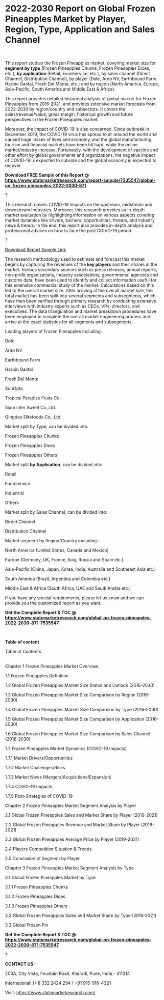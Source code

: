 <h1>2022-2030 Report on Global Frozen Pineapples Market by Player, Region, Type, Application and Sales Channel</h1><br/><p>This report studies the Frozen Pineapples market, covering market size for <strong>segment by type</strong> (Frozen Pineapples Chunks, Frozen Pineapples Dices, etc.), <strong>by application</strong> (Retail, Foodservice, etc.), by sales channel (Direct Channel, Distribution Channel), by player (Dole, Ardo NV, Earthbound Farm, Harbin Gaotai, Fresh Del Monte, etc.) and by region (North America, Europe, Asia-Pacific, South America and Middle East & Africa).</p>
 
 
 
 <p>This report provides detailed historical analysis of global market for Frozen Pineapples from 2016-2021, and provides extensive market forecasts from 2022-2030 by region/country and subsectors. It covers the sales/revenue/value, gross margin, historical growth and future perspectives in the Frozen Pineapples market.</p>
 
 
 
 <p>Moreover, the impact of COVID-19 is also concerned. Since outbreak in December 2019, the COVID-19 virus has spread to all around the world and caused huge losses of lives and economy, and the global manufacturing, tourism and financial markets have been hit hard, while the online market/industry increase. Fortunately, with the development of vaccine and other effort by global governments and organizations, the negative impact of COVID-19 is expected to subside and the global economy is expected to recover.</p>
 
 
 
 <div><b>Download FREE Sample of this Report @ <a href="https://www.statsmarketresearch.com/download-free-sample/7535547/global-on-frozen-pineapples-2022-2030-871">https://www.statsmarketresearch.com/report-sample/7535547/global-on-frozen-pineapples-2022-2030-871</a></b></div>
 
 
 
 <p>? </p>
 
 
 
 <p>This research covers COVID-19 impacts on the upstream, midstream and downstream industries. Moreover, this research provides an in-depth market evaluation by highlighting information on various aspects covering market dynamics like drivers, barriers, opportunities, threats, and industry news & trends. In the end, this report also provides in-depth analysis and professional advices on how to face the post COIVD-19 period.</p>
 
 
 
 <p>? </p>
 
 
 
 <p><a href="https://www.statsmarketresearch.com/download-free-sample/7535547/global-on-frozen-pineapples-2022-2030-871">Download Report Sample Link</a></p>
 
 
 
 <p>The research methodology used to estimate and forecast this market begins by capturing the revenues of the <strong>key players</strong> and their shares in the market. Various secondary sources such as press releases, annual reports, non-profit organizations, industry associations, governmental agencies and customs data, have been used to identify and collect information useful for this extensive commercial study of the market. Calculations based on this led to the overall market size. After arriving at the overall market size, the total market has been split into several segments and subsegments, which have then been verified through primary research by conducting extensive interviews with industry experts such as CEOs, VPs, directors, and executives. The data triangulation and market breakdown procedures have been employed to complete the overall market engineering process and arrive at the exact statistics for all segments and subsegments.</p>
 
 
 
 <p>Leading players of Frozen Pineapples including:</p>
 
 
 
 <p>Dole</p>
 
 
 
 <p>Ardo NV</p>
 
 
 
 <p>Earthbound Farm</p>
 
 
 
 <p>Harbin Gaotai</p>
 
 
 
 <p>Fresh Del Monte</p>
 
 
 
 <p>SunOpta</p>
 
 
 
 <p>Tropical Paradise Fruits Co.</p>
 
 
 
 <p>Siam Inter Sweet Co.,Ltd.</p>
 
 
 
 <p>Qingdao Elitefoods Co., Ltd.</p>
 
 
 
 <p>Market split by Type, can be divided into:</p>
 
 
 
 <p>Frozen Pineapples Chunks</p>
 
 
 
 <p>Frozen Pineapples Dices</p>
 
 
 
 <p>Frozen Pineapples Others</p>
 
 
 
 <p>Market split <strong>by Application</strong>, can be divided into:</p>
 
 
 
 <p>Retail</p>
 
 
 
 <p>Foodservice</p>
 
 
 
 <p>Industrial</p>
 
 
 
 <p>Others</p>
 
 
 
 <p>Market split by Sales Channel, can be divided into:</p>
 
 
 
 <p>Direct Channel</p>
 
 
 
 <p>Distribution Channel</p>
 
 
 
 <p>Market segment by Region/Country including:</p>
 
 
 
 <p>North America (United States, Canada and Mexico)</p>
 
 
 
 <p>Europe (Germany, UK, France, Italy, Russia and Spain etc.)</p>
 
 
 
 <p>Asia-Pacific (China, Japan, Korea, India, Australia and Southeast Asia etc.)</p>
 
 
 
 <p>South America (Brazil, Argentina and Colombia etc.)</p>
 
 
 
 <p>Middle East & Africa (South Africa, UAE and Saudi Arabia etc.)</p>
 
 
 
 <p>If you have any special requirements, please let us know and we can provide you the customized report as you want.</p>
 
 
 
 <div><b>Get the Complete Report & TOC @ <a href="https://www.statsmarketresearch.com/global-on-frozen-pineapples-2022-2030-871-7535547">https://www.statsmarketresearch.com/global-on-frozen-pineapples-2022-2030-871-7535547</a></b></div>
 
 
 
 <p><br />
 
 <b>Table of content</b></p>
 
 
 
 <p>Table of Contents<br />
 
 <br />
 
 Chapter 1 Frozen Pineapples Market Overview<br />
 
 1.1 Frozen Pineapples Definition<br />
 
 1.2 Global Frozen Pineapples Market Size Status and Outlook (2016-2030)<br />
 
 1.3 Global Frozen Pineapples Market Size Comparison by Region (2016-2030)<br />
 
 1.4 Global Frozen Pineapples Market Size Comparison by Type (2016-2030)<br />
 
 1.5 Global Frozen Pineapples Market Size Comparison by Application (2016-2030)<br />
 
 1.6 Global Frozen Pineapples Market Size Comparison by Sales Channel (2016-2030)<br />
 
 1.7 Frozen Pineapples Market Dynamics (COVID-19 Impacts)<br />
 
 1.7.1 Market Drivers/Opportunities<br />
 
 1.7.2 Market Challenges/Risks<br />
 
 1.7.3 Market News (Mergers/Acquisitions/Expansion)<br />
 
 1.7.4 COVID-19 Impacts<br />
 
 1.7.5 Post-Strategies of COVID-19<br />
 
 Chapter 2 Frozen Pineapples Market Segment Analysis by Player<br />
 
 2.1 Global Frozen Pineapples Sales and Market Share by Player (2019-2021)<br />
 
 2.2 Global Frozen Pineapples Revenue and Market Share by Player (2019-2021)<br />
 
 2.3 Global Frozen Pineapples Average Price by Player (2019-2021)<br />
 
 2.4 Players Competition Situation & Trends<br />
 
 2.5 Conclusion of Segment by Player<br />
 
 Chapter 3 Frozen Pineapples Market Segment Analysis by Type<br />
 
 3.1 Global Frozen Pineapples Market by Type<br />
 
 3.1.1 Frozen Pineapples Chunks<br />
 
 3.1.2 Frozen Pineapples Dices<br />
 
 3.1.3 Frozen Pineapples Others<br />
 
 3.2 Global Frozen Pineapples Sales and Market Share by Type (2016-2021)<br />
 
 3.3 Global Frozen Pin</p>
 
 
 
 <div><b>Get the Complete Report & TOC @ <a href="https://www.statsmarketresearch.com/global-on-frozen-pineapples-2022-2030-871-7535547">https://www.statsmarketresearch.com/global-on-frozen-pineapples-2022-2030-871-7535547</a></b></div>
 
 
 
 <p>? </p>
 
 
 
 <p><b>CONTACT US:</b><br />
 
 203A, City Vista, Fountain Road, Kharadi, Pune, India - 411014<br />
 
 International: (+1) 332 2424 294 / +91 916-916-4321<br />
 
 Visit: <a href="https://www.statsmarketresearch.com/">https://www.statsmarketresearch.com/</a></p>